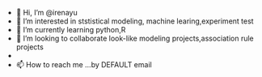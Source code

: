 - 👋 Hi, I’m @irenayu
- 👀 I’m interested in ststistical modeling, machine learing,experiment test
- 🌱 I’m currently learning python,R
- 💞️ I’m looking to collaborate look-like modeling projects,association rule projects
- 
- 📫 How to reach me ...by DEFAULT email

<!---
irenayu/irenayu is a ✨ special ✨ repository because its `README.md` (this file) appears on your GitHub profile.
You can click the Preview link to take a look at your changes.
--->
